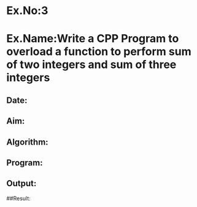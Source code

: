 # Ex.No:3
# Ex.Name:Write a CPP Program to overload a function to perform sum of two integers and sum of three integers
## Date:
## Aim:


## Algorithm:





## Program:



## Output:



##Result:

